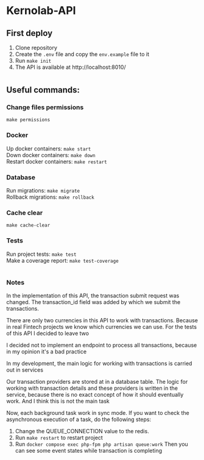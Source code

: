 # Kernolab-API
## First deploy

1. Clone repository
2. Create the `.env` file and copy the `env.example` file to it
3. Run `make init`
4. The API is available at http://localhost:8010/

#
## Useful commands:
### Change files permissions
`make permissions`

### Docker
Up docker containers: `make start` <br>
Down docker containers: `make down` <br>
Restart docker containers: `make restart`

### Database
Run migrations: `make migrate`<br>
Rollback migrations: `make rollback`

### Cache clear
`make cache-clear`

### Tests
Run project tests: `make test` <br>
Make a coverage report: `make test-coverage`


#
### Notes

In the implementation of this API, the transaction submit request was changed. The transaction_id field was added by
which we submit the transactions.

There are only two currencies in this API to work with transactions. Because in real Fintech projects we know which currencies we can use.
For the tests of this API I decided to leave two

I decided not to implement an endpoint to process all transactions, because in my opinion it's a bad practice

In my development, the main logic for working with transactions is carried out in services

Our transaction providers are stored at in a database table. The logic for working with transaction details and these 
providers is written in the service, because there is no exact concept of how it should eventually work. 
And I think this is not the main task

Now, each background task work in sync mode. If you want to check the asynchronous execution of a task, do the following steps:
1. Change the QUEUE_CONNECTION value to the redis.
2. Run `make restart` to restart project
3. Run `docker compose exec php-fpm php artisan queue:work`
Then you can see some event states while transaction is completing
